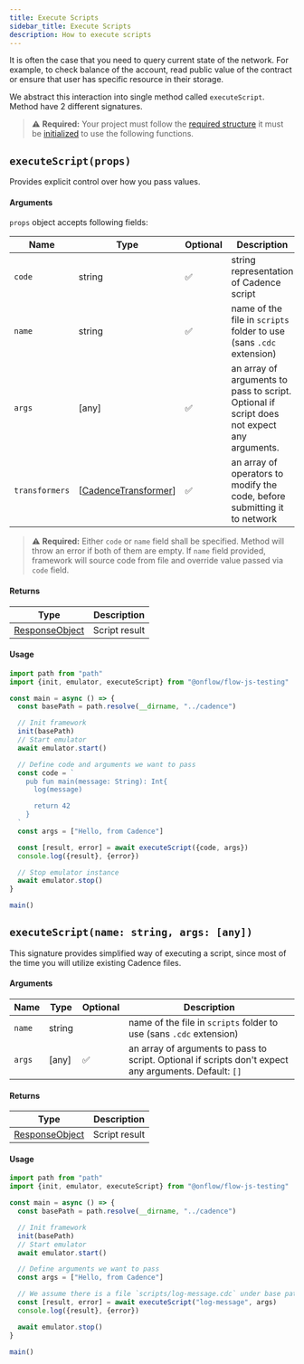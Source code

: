 ```yaml
---
title: Execute Scripts
sidebar_title: Execute Scripts
description: How to execute scripts
---
```


It is often the case that you need to query current state of the network. For example, to check balance of the
account, read public value of the contract or ensure that user has specific resource in their storage.

We abstract this interaction into single method called `executeScript`. Method have 2 different signatures.

> ⚠️ **Required:** Your project must follow the [required structure](./structure.md) it must be [initialized](./init.md) to use the following functions.

## `executeScript(props)`

Provides explicit control over how you pass values.

#### Arguments

`props` object accepts following fields:

| Name           | Type                                                | Optional | Description                                                                                |
| -------------- | --------------------------------------------------- | -------- | ------------------------------------------------------------------------------------------ |
| `code`         | string                                              | ✅       | string representation of Cadence script                                                    |
| `name`         | string                                              | ✅       | name of the file in `scripts` folder to use (sans `.cdc` extension)                        |
| `args`         | [any]                                               | ✅       | an array of arguments to pass to script. Optional if script does not expect any arguments. |
| `transformers` | [[CadenceTransformer](./api.md#cadencetransformer)] | ✅       | an array of operators to modify the code, before submitting it to network                  |

> ⚠️ **Required:** Either `code` or `name` field shall be specified. Method will throw an error if both of them are empty.
> If `name` field provided, framework will source code from file and override value passed via `code` field.

#### Returns

| Type                                                                        | Description   |
| --------------------------------------------------------------------------- | ------------- |
| [ResponseObject](https://docs.onflow.org/fcl/reference/api/#responseobject) | Script result |

#### Usage

```javascript
import path from "path"
import {init, emulator, executeScript} from "@onflow/flow-js-testing"

const main = async () => {
  const basePath = path.resolve(__dirname, "../cadence")

  // Init framework
  init(basePath)
  // Start emulator
  await emulator.start()

  // Define code and arguments we want to pass
  const code = `
    pub fun main(message: String): Int{
      log(message)

      return 42
    }
  `
  const args = ["Hello, from Cadence"]

  const [result, error] = await executeScript({code, args})
  console.log({result}, {error})

  // Stop emulator instance
  await emulator.stop()
}

main()
```

## `executeScript(name: string, args: [any])`

This signature provides simplified way of executing a script, since most of the time you will utilize existing
Cadence files.

#### Arguments

| Name   | Type   | Optional | Description                                                                                            |
| ------ | ------ | -------- | ------------------------------------------------------------------------------------------------------ |
| `name` | string |          | name of the file in `scripts` folder to use (sans `.cdc` extension)                                    |
| `args` | [any]  | ✅       | an array of arguments to pass to script. Optional if scripts don't expect any arguments. Default: `[]` |

#### Returns

| Type                                                                        | Description   |
| --------------------------------------------------------------------------- | ------------- |
| [ResponseObject](https://docs.onflow.org/fcl/reference/api/#responseobject) | Script result |

#### Usage

```javascript
import path from "path"
import {init, emulator, executeScript} from "@onflow/flow-js-testing"

const main = async () => {
  const basePath = path.resolve(__dirname, "../cadence")

  // Init framework
  init(basePath)
  // Start emulator
  await emulator.start()

  // Define arguments we want to pass
  const args = ["Hello, from Cadence"]

  // We assume there is a file `scripts/log-message.cdc` under base path
  const [result, error] = await executeScript("log-message", args)
  console.log({result}, {error})

  await emulator.stop()
}

main()
```
